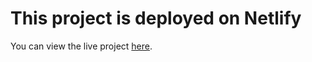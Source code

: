 # This project is deployed on Netlify

You can view the live project [here](https://manavbijlani-portfolio.netlify.app/).